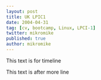 ```yaml
---
layout: post
title: UK LPIC1
date: 2004-04-31
tag: [cv, bootcamp, Linux, LPCI-1]
twitter: mikromike
published: true
author: mikromike
---
```

This text is for timeline

<!--more-->
This text is after more line
